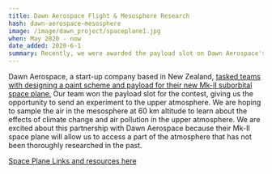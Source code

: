 ```yaml
---
title: Dawn Aerospace Flight & Mesosphere Research
hash: dawn-aerospace-mesosphere
image: /image/dawn_project/spaceplane1.jpg
when: May 2020 - now
date_added: 2020-6-1
summary: Recently, we were awarded the payload slot on Dawn Aerospace's space plane, and we are working on creating a payload to collect air samples and measure pollutants in the mesosphere!
---
```


Dawn Aerospace, a start-up company based in New Zealand, [tasked teams with designing a paint scheme and payload for their new Mk-II suborbital space plane.](https://www.dawnaerospace.com/paint-our-plane) Our team won the payload slot for the contest, giving us the opportunity to send an experiment to the upper atmosphere. We are hoping to sample the air in the mesosphere at 60 km altitude to learn about the effects of climate change and air pollution in the upper atmosphere. We are excited about this partnership with Dawn Aerospace because their Mk-II space plane will allow us to access a part of the atmosphere that has not been thoroughly researched in the past.

[Space Plane Links and resources here](/links#space-plane-project-resources)
